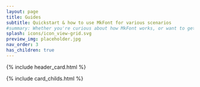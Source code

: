 ```yaml
---
layout: page
title: Guides
subtitle: Quickstart & how to use MkFont for various scenarios
#summary: Whether you're curious about how MkFont works, or want to get something done quick, these guides are for you.
splash: icons/icon_view-grid.svg
preview_img: placeholder.jpg
nav_order: 3
has_children: true
---
```


{% include header_card.html %}

{% include card_childs.html %}
